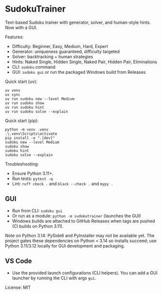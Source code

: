 # SudokuTrainer

Text-based Sudoku trainer with generator, solver, and human-style hints. Now with a GUI.

Features:
- Difficulty: Beginner, Easy, Medium, Hard, Expert
- Generator: uniqueness guaranteed, difficulty targeted
- Solver: backtracking + human strategies
- Hints: Naked Single, Hidden Single, Naked Pair, Hidden Pair, Eliminations
- CLI: `sudoku` command
- GUI: `sudoku gui` or run the packaged Windows build from Releases

Quick start (uv):

```
uv venv
uv sync
uv run sudoku new --level Medium
uv run sudoku show
uv run sudoku hint
uv run sudoku solve --explain
```

Quick start (pip):

```
python -m venv .venv
.\.venv\Scripts\activate
pip install -e ".[dev]"
sudoku new --level Medium
sudoku show
sudoku hint
sudoku solve --explain
```

Troubleshooting:
- Ensure Python 3.11+.
- Run tests: `pytest -q`
- Lint: `ruff check .` and `black --check .` and `mypy .`

## GUI

- Run from CLI: `sudoku gui`
- Or run as a module: `python -m sudokutrainer` (launches the GUI)
- Windows builds are attached to GitHub Releases when tags are pushed (CI builds on Python 3.11).

Note on Python 3.14: PySide6 and PyInstaller may not be available yet. The project gates these dependencies on Python < 3.14 so installs succeed; use Python 3.11/3.12 locally for GUI development and packaging.

## VS Code

- Use the provided launch configurations (CLI helpers). You can add a GUI launcher by running the CLI with args `gui`.

License: MIT
